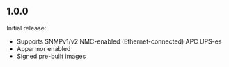 ## 1.0.0

Initial release:
- Supports SNMPv1/v2 NMC-enabled (Ethernet-connected) APC UPS-es
- Apparmor enabled
- Signed pre-built images